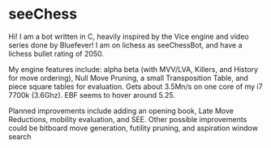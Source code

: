 # seeChess
Hi! I am a bot written in C, heavily inspired by the Vice engine and video series done by Bluefever! I am on lichess as seeChessBot, and have a lichess bullet rating of 2050.

My engine features include: alpha beta (with MVV/LVA, Killers, and History for move ordering), Null Move Pruning, a small Transposition Table, and piece square tables for evaluation. Gets about 3.5Mn/s on one core of my i7 7700k (3.6Ghz). EBF seems to hover around 5.25.

Planned improvements include adding an opening book, Late Move Reductions, mobility evaluation, and SEE. Other possible improvements could be bitboard move generation, futility pruning, and aspiration window search
